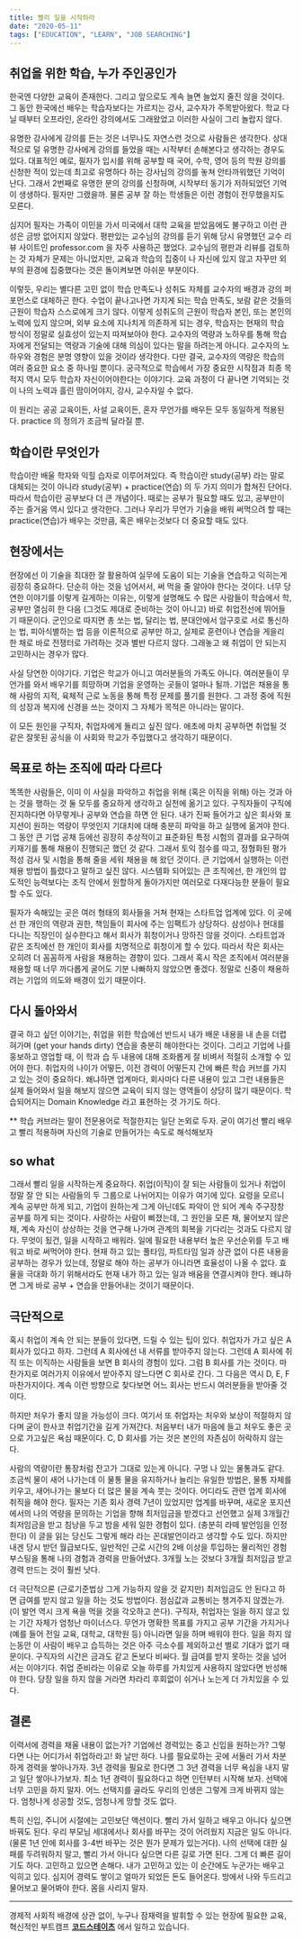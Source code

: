 ```yaml
---
title: 빨리 일을 시작하라
date: "2020-05-11"
tags: ["EDUCATION", "LEARN", "JOB SEARCHING"]
---
```


## 취업을 위한 학습, 누가 주인공인가

한국엔 다양한 교육이 존재한다. 그리고 앞으로도 계속 늘면 늘었지 줄진 않을 것이다. 그 동안 한국에선 배우는 학습자보다는 가르치는 강사, 교수자가 주목받아왔다. 학교 다닐 때부터 오프라인, 온라인 강의에서도 그래왔었고 이러한 사실이 그리 놀랍지 않다.

유명한 강사에게 강의를 든는 것은 너무나도 자연스런 것으로 사람들은 생각한다. 상대적으로 덜 유명한 강사에게 강의를 들었을 때는 시작부터 손해본다고 생각하는 경우도 있다. 대표적인 예로, 필자가 입시를 위해 공부할 때 국어, 수학, 영어 등의 학원 강의를 신청한 적이 있는데 최고로 유명하다 하는 강사님의 강의를 놓쳐 안타까워했던 기억이 난다. 그래서 2번째로 유명한 분의 강의를 신청하며, 시작부터 동기가 저하되었던 기억이 생생하다. 필자만 그랬을까. 물론 공부 잘 하는 학생들은 이런 경험이 전무했을지도 모른다.

심지어 필자는 가족이 이민을 가서 미국에서 대학 교육을 받았음에도 불구하고 이런 관성은 금방 없어지지 않았다. 평판있는 교수님의 강의를 듣기 위해 당시 유명했던 교수 리뷰 사이트인 professor.com 을 자주 사용하곤 했었다. 교수님의 평판과 리뷰를 검토하는 것 자체가 문제는 아니었지만, 교육과 학습의 집중이 나 자신에 있지 않고 자꾸만 외부의 환경에 집중했다는 것은 돌이켜보면 아쉬운 부분이다.

이렇듯, 우리는 별다른 고민 없이 학습 만족도나 성취도 자체를 교수자의 배경과 강의 퍼포먼스로 대체하곤 한다. 수업이 끝나고나면 가지게 되는 학습 만족도, 보람 같은 것들의 근원이 학습자 스스로에게 크기 않다. 이렇게 성취도의 근원이 학습자 본인, 또는 본인의 노력에 있지 않으며, 외부 요소에 지나치게 의존하게 되는 경우, 학습자는 현재의 학습 방식이 정말로 실효성이 있는지 따져보아야 한다. 교수자의 역량과 노하우를 통해 학습자에게 전달되는 역량과 기술에 대해 의심이 있다는 말을 하려는게 아니다. 교수자의 노하우와 경험은 분명 영향이 있을 것이라 생각한다. 다만 결국, 교수자의 역량은 학습의 여러 중요한 요소 중 하나일 뿐이다. 궁극적으로 학습에서 가장 중요한 시작점과 최종 목적지 역시 모두 학습자 자신이어야한다는 이야기다. 교육 과정이 다 끝나면 기억되는 것이 나의 노력과 흘린 땀이어야지, 강사, 교수자일 수 없다. 

이 원리는 공공 교육이든, 사설 교육이든, 혼자 무언가를 배우든 모두 동일하게 적용된다. practice 의 정의가 조금씩 달라질 뿐.

## 학습이란 무엇인가

학습이란 배울 학자와 익힐 습자로 이루어져있다. 즉 학습이란 study(공부) 라는 말로 대체되는 것이 아니라 study(공부) + practice(연습) 의 두 가지 의미가 합쳐진 단어다. 따라서 학습이란 공부보다 더 큰 개념이다. 때로는 공부가 필요할 때도 있고, 공부만이 주는 즐거움 역시 있다고 생각한다. 그러나 우리가 무언가 기술을 배워 써먹으려 할 때는 practice(연습)가 배우는 것만큼, 혹은 배우는것보다 더 중요할 때도 있다.

## 현장에서는

현장에선 이 기술을 최대한 잘 활용하여 실무에 도움이 되는 기술을 연습하고 익히는게 굉장히 중요하다. 단순히 아는 것을 넘어서서, 써 먹을 줄 알아야 한다는 것이다. 너무 당연한 이야기를 이렇게 길게하는 이유는, 이렇게 설명해도 수 많은 사람들이 학습에서 학, 공부만 열심히 한 다음 (그것도 제대로 준비하는 것이 아니고) 바로 취업전선에 뛰어들기 때문이다. 군인으로 따지면 총 쏘는 법, 달리는 법, 분대안에서 암구호로 서로 통신하는 법, 피아식별하는 법 등을 이론적으로 공부만 하고, 실제로 훈련이나 연습을 게을리 한 채로 바로 전쟁터로 가려하는 것과 별반 다르지 않다. 그래놓고 왜 취업이 안 되는지 고민하시는 경우가 많다. 

사실 당연한 이야기다. 기업은 학교가 아니고 여러분들의 가족도 아니다. 여러분들이 무언가를 와서 배우기를 희망하며 기업을 운영하는 곳들이 얼마나 될까. 기업은 채용을 통해 사람의 지적, 육체적 근로 노동을 통해 특정 문제를 풀기를 원한다. 그 과정 중에 직원의 성장과 복지에 신경을 쓰는 것이지 그 자체가 목적은 아니라는 말이다.

이 모든 원인을 구직자, 취업자에게 돌리고 싶진 않다. 애초에 마치 공부하면 취업될 것 같은 잘못된 공식을 이 사회와 학교가 주입했다고 생각하기 때문이다.

## 목표로 하는 조직에 따라 다르다

똑똑한 사람들은, 이미 이 사실을 파악하고 취업을 위해 (혹은 이직을 위해) 아는 것과 아는 것을 행하는 것 둘 모두를 중요하게 생각하고 실천에 옮기고 있다. 구직자들이 구직에 진지하다면 아무렇게나 공부와 연습을 하면 안 된다. 내가 진짜 들어가고 싶은 회사와 포지션이 원하는 역량이 무엇인지 기대치에 대해 충분히 파악을 하고 실행에 옮겨야 한다. 그 동안 큰 기업 공채 등에선 굉장히 추상적이고 표준화된 특정 시험의 결과를 요구하여 키재기를 통해 채용이 진행되곤 했던 것 같다. 그래서 토익 점수를 따고, 정형화된 평가 적성 검사 및 시험을 통해 줄을 세워 채용을 해 왔던 것이다. 큰 기업에서 실행하는 이런 채용 방법이 틀렸다고 말하고 싶진 않다. 시스템화 되어있는 큰 조직에선, 한 개인의 압도적인 능력보다는 조직 안에서 원할하게 돌아가지만 여러모로 다재다능한 분들이 필요할 수도 있다.

필자가 속해있는 곳은 여러 형태의 회사들을 거쳐 현재는 스타트업 업계에 있다. 이 곳에선 한 개인의 역량과 권한, 책임들이 회사에 주는 임팩트가 상당하다. 삼성이나 현대를 다니는 직장인이 실수한다고 해서 회사가 휘청이거나 망하진 않을 것이다. 스타트업과 같은 조직에선 한 개인이 회사를 치명적으로 휘청이게 할 수 있다. 따라서 작은 회사는 오히려 더 꼼꼼하게 사람을 채용하는 경향이 있다. 그래서 혹시 작은 조직에서 여러분을 채용할 때 너무 까다롭게 굴어도 기분 나빠하지 않았으면 좋겠다. 정말로 신중이 채용하려는 기업의 의도와 배경이 있기 때문이다.

## 다시 돌아와서

결국 하고 싶던 이야기는, 취업을 위한 학습에선 반드시 내가 배운 내용을 내 손을 더렵혀가며 (get your hands dirty) 연습을 충분히 해야한다는 것이다. 그리고 기업에 나를 홍보하고 영업할 때, 이 학과 습 두 내용에 대해 조화롭게 잘 비벼서 적절히 소개할 수 있어야 한다. 취업자의 나이가 어떻든, 이전 경력이 어떻든지 간에 빠른 학습 커브를 가지고 있는 것이 중요하다. 왜냐하면 업계마다, 회사마다 다른 내용이 있고 그런 내용들은 실제 들어와서 일을 해보지 않으면 교육이 되지 않는 영역들이 상당히 많기 때문이다. 학습되어지는 Domain Knowledge 라고 표현하는 것 가기도 하다.

** 학습 커브라는 말이 전문용어로 적절한지는 일단 논외로 두자. 굳이 여기선 빨리 배우고 빨리 적용하며 자신의 기술로 만들어가는 속도로 해석해보자

## so what

그래서 빨리 일을 시작하는게 중요하다. 취업(이직)이 잘 되는 사람들이 있거나 취업이 정말 잘 안 되는 사람들의 두 그룹으로 나뉘어지는 이유가 여기에 있다. 요령을 모르니 계속 공부만 하게 되고, 기업이 원하는게 그게 아닌데도 파악이 안 되어 계속 주구장창 공부를 하게 되는 것이다. 사랑하는 사람이 삐졌는데, 그 원인을 모른 채, 물어보지 않은 채, 계속 자신이 상상하는 것을 연구해 나가며 관계의 회복을 기다리는 것과도 다르지 않다. 무엇이 됬건, 일을 시작하고 배워라. 일에 필요한 내용부터 높은 우선순위를 두고 배워고 바로 써먹어야 한다. 현재 하고 있는 풀타임, 파트타임 일과 상관 없이 다른 내용을 공부하는 경우가 있는데, 정말로 해야 하는 공부가 아니라면 효율성이 나올 수 없다. 효율을 극대화 하기 위해서라도 현재 내가 하고 있는 일과 배움을 연결시켜야 한다. 왜냐하면 그게 바로 공부 + 연습을 만들어내는 것이기 때문이다.

## 극단적으로

혹시 취업이 계속 안 되는 분들이 있다면, 드릴 수 있는 팁이 있다. 취업자가 가고 싶은 A 회사가 있다고 하자. 그런데 A 회사에선 내 서류를 받아주지 않는다. 그런데 A 회사에 취직 또는 이직하는 사람들을 보면 B 회사의 경험이 있다. 그럼 B 회사를 가는 것이다. 마찬가지로 여러가지 이유에서 받아주지 않느다면 C 회사로 간다. 그 다음은 역시 D, E, F 마찬가지이다. 계속 이런 방향으로 찾다보면 어느 회사는 반드시 여러분들을 받아줄 것이다.

하지만 처우가 좋지 않을 가능성이 크다. 여기서 또 취업자는 처우와 보상이 적절하지 않다며 굳이 한사코 취업기간을 길게 가져간다. 처음부터 내가 마음에 들고 처우도 좋은 곳으로 가고싶은 욕심 때문이다. C, D 회사를 가는 것은 본인의 자존심이 허락하지 않는다.

사람의 역량이란 통장처럼 잔고가 그대로 있는게 아니다. 구멍 나 있는 물통과도 같다. 조금씩 물이 새어 나가는데 이 물통 물을 유지하거나 늘리는 유일한 방법은, 물통 자체를 키우고, 새어나가는 물보다 더 많은 물을 계속 붓는 것이다. 어디라도 관련 업계 회사에 취직을 해야 한다. 필자는 기존 회사 경력 7년이 있었지만 업계를 바꾸며, 새로운 포지션에서의 나의 역량을 문의하는 기업을 향해 최저임금을 받겠다고 선언했고 실제 3개월간 최저임금을 받고 침낭을 두고 밤을 세워 일한 경험이 있다. (충분히 라떼 발언임을 인정한다) 이 글을 읽는 당신도 그렇게 해라 라는 꼰대발언이라고 생각할 수도 있다. 하지만 내겐 당시 받던 월급보다도, 일반적인 근로 시간의 2배 이상을 투입하는 물리적인 경험 부스팅을 통해 나의 경험과 경력을 만들어냈다. 3개월 노는 것보다 3개월 최저임금 받고 경력 만드는 것이 훨씬 낫다.

더 극단적으론 (근로기준법상 그게 가능하지 않을 것 같지만) 최저임금도 안 된다고 하면 급여를 받지 않고 일을 하는 것도 방법이다. 점심값과 교통비는 챙겨주지 않겠는가. (이 발언 역시 크게 욕을 먹을 것을 각오하고 쓴다). 구직자, 취업자는 일을 하지 않고 있는 기간 자체가 엄청난 마이너스다. 무언가 명확한 목표를 가지고 공부 기간을 가지거나 (예를 들어 전일 교육, 대학교, 대학원 등) 아니라면 일을 하며 배워야 한다. 일을 하지 않는동안 이 사람이 배우고 습득하는 것은 아주 극소수를 제외하고선 별로 기대가 없기 때문이다. 구직자의 시간은 금과도 같고 돈보다 비싸다. 월 급여를 받지 못하는 것을 넘어서는 이야기다. 취업 준비라는 이유로 오늘 하루를 가치있게 사용하지 않았다면 반성해야 한다. 당장 일을 하지 않을 거라면 차라리 후회없이 쉬거나 노는게 더 가치있을 수 있다.

## 결론

이력서에 경력을 채울 내용이 없는가? 기업에선 경력있는 중고 신입을 원하는가? 그렇다면 나는 어디가서 취업하라고! 화 날만 하다. 나를 필요로하는 곳에 서둘러 가서 차분하게 경력을 쌓아나가자. 3년 경력을 필요로 한다면 그 3년 경력을 너무 욕심을 내지 말고 일단 쌓아나가보자. 최소 1년 경력이 필요하다고 하면 인턴부터 시작해 보자. 선택에 너무 고민을 하지 말자. 어느 선택지를 골라도 우리의 인생은 그렇게 크게 바뀌지 않는다. 엄청나게 성공할 것도, 엄청나게 망할 것도 없다.

특히 신입, 주니어 시절에는 고민보단 액션이다. 빨리 가서 일하고 배우고 아니다 싶으면 바꿔도 된다. 우리 부모님 세대에서나 회사를 바꾸는 것이 어려웠지 지금은 일도 아니다. (물론 1년 안에 회사를 3-4번 바꾸는 것은 뭔가 문제가 있는거다). 나의 선택에 대한 실패를 두려워하지 말고, 빨리 가서 아니다 싶으면 다른 길로 가면 된다. 그게 더 빠른 길이기도 하다. 고민하고 있으면 손해다. 내가 고민하고 있는 이 순간에도 누군가는 배우고 익히고 있다. 심지어 경력도 쌓이고 얼마가 되었든 돈도 들어온다. 방에서 나와 두드리고 물어보고 물어봐야 한다. 몸을 사리지 말자.

---

경제적 사회적 배경에 상관 없이, 누구나 잠재력을 발휘할 수 있는 현장에 필요한 교육, 혁신적인 부트캠프 [**코드스테이츠**](https://bit.ly/31Qztga) 에서 일하고 있습니다.
